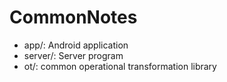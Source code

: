 # CommonNotes

* app/: Android application
* server/: Server program
* ot/: common operational transformation library